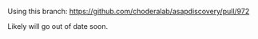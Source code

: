 Using this branch:
https://github.com/choderalab/asapdiscovery/pull/972

Likely will go out of date soon.